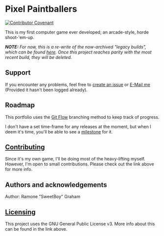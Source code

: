 # Pixel Paintballers
[![Contributor Covenant](https://img.shields.io/badge/Contributor%20Covenant-v2.0%20adopted-ff69b4.svg)](https://github.com/SweetBoy13735/Pixel-Paintballers/blob/main/CODE_OF_CONDUCT.md)

This is my first computer game ever developed; an arcade-style, horde shoot-'em-up.

***NOTE:** For now, this is a re-write of the now-archived "legacy builds", which can be found [here](https://HyperByteIndustries.GitHub.io/Pixel-Paintballers-Legacy). Once this project reaches parity with the most recent build, they will be deleted.*

## Support
If you encounter any problems, feel free to [create an issue](https://github.com/SweetBoy13735/Pixel-Paintballers/issues) or [E-Mail me](mailto:RamoneGraham@gmail.com) (Provided it hasn't been logged already).

## Roadmap
This portfolio uses the [Git Flow](https://res.cloudinary.com/practicaldev/image/fetch/s--hFtoPgwf--/c_limit%2Cf_auto%2Cfl_progressive%2Cq_auto%2Cw_880/https://thepracticaldev.s3.amazonaws.com/i/wo935eqxtakkfylqzn7y.png) branching method to keep track of progress.

I don't have a set time-frame for any releases at the moment, but when I deem it's time, you'll be able to see a [milestone](https://github.com/SweetBoy13735/Pixel-Paintballers/milestones) for it.

## [Contributing](https://github.com/SweetBoy13735/Pixel-Paintballers/blob/main/CONTRIBUTING.md)
Since it's my own game, I'll be doing most of the heavy-lifting myself. However, I'm open to small contributions. Please check out the link above for more info.

## Authors and acknowledgements
Author: Ramone "SweetBoy" Graham

## [Licensing](https://github.com/SweetBoy13735/Pixel-Paintballers/blob/main/LICENSE)
This project uses the GNU General Public License v3. More info about this can be found in the link above.

